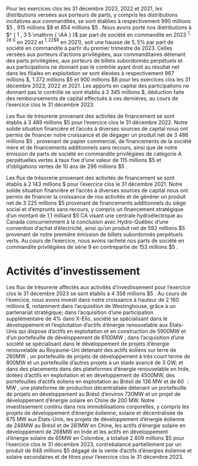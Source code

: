 Pour les exercices clos les 31 décembre 2023, 2022 et 2021, les distributions versées aux porteurs de parts, y compris les distributions incitatives aux commandités, se sont établies à respectivement 990 millions $\$ 5$ , 915 millions $\$ 8$ et 854 millions $\$ 5$ . Nous avons porté nos distributions à $^ { 1 , 3 5 \mathrm { \AA } }$ par part de société en commandite en 2023 $^ { 1 , 2 8 \ S }$ en 2022 et $^ { 1 , 2 2 \$ 8 }$ en 2021), soit une hausse de $5 { , } 5 { \% }$ par part de société en commandite à partir du premier trimestre de 2023. Celles versées aux porteurs d’actions privilégiées, aux commanditaires détenant des parts privilégiées, aux porteurs de billets subordonnés perpétuels et aux participations ne donnant pas le contrôle ayant droit au résultat net dans les filiales en exploitation se sont élevées à respectivement 967 millions \$, 1 372 millions $\$ 5$ et 900 millions $\$ 8$ pour les exercices clos les 31 décembre 2023, 2022 et 2021. Les apports en capital des participations ne donnant pas le contrôle se sont établis à 2 345 millions \$, déduction faite des remboursements de capital effectués à ces dernières, au cours de l’exercice clos le 31 décembre 2023.  

Les flux de trésorerie provenant des activités de financement se sont établis à 3 489 millions $\$ 5$ pour l’exercice clos le 31 décembre 2022. Notre solide situation financière et l’accès à diverses sources de capital nous ont permis de financer notre croissance et de dégager un produit net de 3 486 millions $\$ 5$ , provenant de papier commercial, de financements de la société mère et de financements additionnels sans recours, ainsi que de notre émission de parts de société en commandite privilégiées de catégorie A perpétuelles vertes à taux fixe d’une valeur de 115 millions $\$ 5$ et d’obligations vertes de 10 ans de 296 millions $\$ 5$ .  

Les flux de trésorerie provenant des activités de financement se sont établis à 2 143 millions \$ pour l’exercice clos le 31 décembre 2021. Notre solide situation financière et l’accès à diverses sources de capital nous ont permis de financer la croissance de nos activités et de générer un produit net de 3 225 millions $\$ 5$ provenant de financements additionnels du siège social et d’emprunts sans recours, y compris un financement stratégique d’un montant de 1,1 milliard $\$ 5$ CA visant une centrale hydroélectrique au Canada concurremment à la conclusion avec Hydro-Québec d’une convention d’achat d’électricité, ainsi qu’un produit net de 592 millions $\$ 5$ provenant de notre première émission de billets subordonnés perpétuels verts. Au cours de l’exercice, nous avons racheté nos parts de société en commandite privilégiées de série 9 en contrepartie de 153 millions $\$ 5$ .  

# Activités d’investissement  

Les flux de trésorerie affectés aux activités d’investissement pour l’exercice clos le 31 décembre 2023 se sont établis à 4 356 millions $\$ 5$ . Au cours de l’exercice, nous avons investi dans notre croissance à hauteur de 2 160 millions \$, notamment dans l’acquisition de Westinghouse, grâce à un partenariat stratégique; dans l’acquisition d’une participation supplémentaire de $4 \%$ dans X-Elio, société se spécialisant dans le développement et l’exploitation d’actifs d’énergie renouvelable aux États-Unis qui dispose d’actifs en exploitation et en construction de $5 9 0 0 \mathrm { M W }$ et d’un portefeuille de développement de $6 1 0 0 \mathrm { M W }$ ; dans l’acquisition d’une société se spécialisant dans le développement de projets d’énergie renouvelable au Royaume-Uni détenant des actifs éoliens sur terre de $2 6 0 \mathrm { M W }$ , un portefeuille de projets de développement à très court terme de $8 0 0 \mathrm { M W }$ et un portefeuille d’autres projets à un stade avancé de 3 GW; et dans des placements dans des plateformes d’énergie renouvelable en Inde, dotées d’actifs en exploitation et en développement de $4 5 0 0 \mathrm { M W } ,$ des portefeuilles d’actifs éoliens en exploitation au Brésil de 136 MW et de $6 0 \ : \mathrm { M W }$ , une plateforme de production décentralisée détenant un portefeuille de projets en développement au Brésil d’environ $7 3 0 \mathrm { M W }$ et un projet de développement d’énergie solaire en Chine de 200 MW. Notre investissement continu dans nos immobilisations corporelles, y compris les projets de développement d’énergie éolienne, solaire et décentralisée de 675 MW aux États-Unis, les projets de développement d’énergie éolienne de $2 4 8 \mathrm { M W }$ au Brésil et de $2 8 1 \mathrm { M W }$ en Chine, les actifs d’énergie solaire en développement de $2 6 8 \mathrm { M W }$ en Inde et les actifs en développement d’énergie solaire de $6 0 \mathrm { M W }$ en Colombie, a totalisé 2 809 millions $\$ 5$ pour l’exercice clos le 31 décembre 2023, contrebalancé partiellement par un produit de 648 millions $\$ 5$ dégagé de la vente d’actifs d’énergies éolienne et solaire secondaires et de titres pour l’exercice clos le 31 décembre 2023.  